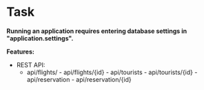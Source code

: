 # Task

**Running an application requires entering database settings in "application.settings".** 

**Features:**
 - REST API: 
   - api/flights/
            - api/flights/{id}
            - api/tourists
            - api/tourists/{id}
            - api/reservation
            - api/reservation/{id}
      



